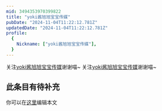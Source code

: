 ```yaml
---
mid: 3494353970399822
title: "yoki酱旭旭宝宝传媒"
pubDate: "2024-11-04T11:22:12.781Z"
updatedDate: "2024-11-04T11:22:12.781Z"
profile:
  {
    Nickname: ["yoki酱旭旭宝宝传媒"],
  }
---
```


关注[yoki酱旭旭宝宝传媒](https://space.bilibili.com/3494353970399822)谢谢喵~ 关注[yoki酱旭旭宝宝传媒](https://space.bilibili.com/3494353970399822)谢谢喵~

## 此条目有待补充
你可以在[这里](https://github.com/Yuhanawa/VTuber.ICU/edit/master/src/content/v/yoki酱旭旭宝宝传媒/index.md)编辑本文
